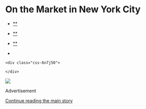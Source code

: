 <div id="app">

<div>

<div>

<div class="css-6ubjj1">

<div data-role="main">

<div class="css-adrcqs">

<div class="css-1f15qsr">

# On the Market in New York City

<div class="css-6h8erb">

<div class="css-177v173">

<div class="css-2opxtz" data-role="toolbar" data-aria-label="Share Slideshow">

  - [**](https://www.facebookcorewwwi.onion/sharer.php?app_id=9869919170&u=https%3A%2F%2Fwww.nytimes3xbfgragh.onion%2Fslideshow%2F2020%2F07%2F30%2Frealestate%2Fon-the-market-in-new-york-city.html%3Fsmid%3Dfb-share&name=On%20the%20Market%20in%20New%20York%20City&redirect_uri=https%3A%2F%2Fwww.facebookcorewwwi.onion%2F)

  - [**](https://twitter.com/intent/tweet?url=https%3A%2F%2Fwww.nytimes3xbfgragh.onion%2Fslideshow%2F2020%2F07%2F30%2Frealestate%2Fon-the-market-in-new-york-city.html%3Fsmid%3Dtw-share&text=On%20the%20Market%20in%20New%20York%20City)

  - [**](mailto:?subject=nytimes3xbfgragh.onion%3A%20On%20the%20Market%20in%20New%20York%20City&body=From%20The%20New%20York%20Times%3A%0A%0AOn%20the%20Market%20in%20New%20York%20City%0A%0AThis%20week%E2%80%99s%20properties%20are%20on%20in%20Greenwich%20Village%2C%20Cobble%20Hill%20and%20on%20the%20Grand%20Concourse.%0A%0Ahttps%3A%2F%2Fwww.nytimes3xbfgragh.onion%2Fslideshow%2F2020%2F07%2F30%2Frealestate%2Fon-the-market-in-new-york-city.html%3Fsmid%3Dem-share)

  - 
    
    <div class="css-6n7j50">
    
    </div>

</div>

</div>

</div>

<div class="css-c2io1o">

<div class="css-157b6cd">

<div class="css-1rqhedk">

</div>

<div class="css-x9bynz">

<div class="css-flfj3q">

<div class="css-efvwyo">

![](https://static01.graylady3jvrrxbe.onion/images/2020/08/02/realestate/30otm-nyc-slide-LXVY/30otm-nyc-slide-LXVY-superJumbo.jpg?quality=75&auto=webp&disable=upscale)

</div>

</div>

<div class="css-fbohnr">

<div class="css-ma4ch">

<div class="css-17vff4o">

Advertisement

</div>

[Continue reading the main
story](#after-right-0)

<div class="ad right-0-wrapper" style="text-align:center;height:100%;display:block">

<div id="right-0" class="place-ad" data-position="mid1" data-size-key="column">

</div>

</div>

<div id="after-right-0">

</div>

</div>

<div class="css-1ro4sa3">

<div class="slideshow-metadata-block css-1cnfvma" data-aria-live="polite">

<span class="css-1ly73wi e1tej78p0">Slide 1 of 21,</span>

<div class="css-1vbanrr">

Greenwich Village Co-op • $1,195,000 • MANHATTAN • 23 Waverly Place, No.
5P

A one-bedroom, one-bath, corner apartment with an open living and dining
area and large arched windows in a six-story prewar building with
elevators, laundry rooms and a shared rooftop terrace.

Sarah Padron, Douglas Elliman, 212-810-7388;
[elliman.com](https://www.nytimes3xbfgragh.onion/real-estate/usa/ny/new-york/greenwich-village/homes-for-sale/waverly-mews-23-waverly-pl/46-4121624?channel=sale)MAINTENANCE
$1,923 a month

</div>

<div class="css-1ic10kh">

Eytan Stern Weber/Evan Joseph
Images

</div>

</div>

<div class="css-11o0zik">

<div class="css-2opxtz" data-role="toolbar" data-aria-label="Share Slideshow">

  - [**](https://www.facebookcorewwwi.onion/sharer.php?app_id=9869919170&u=https%3A%2F%2Fwww.nytimes3xbfgragh.onion%2Fslideshow%2F2020%2F07%2F30%2Frealestate%2Fon-the-market-in-new-york-city.html%3Fsmid%3Dfb-share&name=On%20the%20Market%20in%20New%20York%20City&redirect_uri=https%3A%2F%2Fwww.facebookcorewwwi.onion%2F)

  - [**](https://twitter.com/intent/tweet?url=https%3A%2F%2Fwww.nytimes3xbfgragh.onion%2Fslideshow%2F2020%2F07%2F30%2Frealestate%2Fon-the-market-in-new-york-city.html%3Fsmid%3Dtw-share&text=On%20the%20Market%20in%20New%20York%20City)

  - [**](mailto:?subject=nytimes3xbfgragh.onion%3A%20On%20the%20Market%20in%20New%20York%20City&body=From%20The%20New%20York%20Times%3A%0A%0AOn%20the%20Market%20in%20New%20York%20City%0A%0AThis%20week%E2%80%99s%20properties%20are%20on%20in%20Greenwich%20Village%2C%20Cobble%20Hill%20and%20on%20the%20Grand%20Concourse.%0A%0Ahttps%3A%2F%2Fwww.nytimes3xbfgragh.onion%2Fslideshow%2F2020%2F07%2F30%2Frealestate%2Fon-the-market-in-new-york-city.html%3Fsmid%3Dem-share)

  - 
    
    <div class="css-6n7j50">
    
    </div>

</div>

</div>

</div>

</div>

</div>

</div>

</div>

<div class="css-1l3m0pt">

<div class="css-1tih3zn">

</div>

<div class="css-fvka1g">

<div class="css-l6b1o6">

<div class="css-11img8u">

<div class="css-r3fzrd">

</div>

<div class="css-r3fzrd">

</div>

</div>

<div class="css-11img8u">

<div class="css-r3fzrd">

</div>

<div class="css-r3fzrd">

</div>

</div>

</div>

</div>

<div class="css-1q44yri" style="transform:translateY(0px)">

<div class="css-1g0t0b2" style="position:static">

<div class="css-veutzq">

### On the Market in New York City

This week’s properties are on in Greenwich Village, Cobble Hill and on
the Grand Concourse.

</div>

<div class="css-1anwcxv">

</div>

</div>

</div>

## Slideshow controls

<div class="css-11bnb1r">

<div>

<span class="css-pa1wgl">1</span> / 21

</div>

</div>

<span class="css-1ly73wi e1tej78p0">Previous slide</span>

<div class="css-11xau8q">

</div>

<span class="css-1ly73wi e1tej78p0">Next slide</span>

<div class="css-18y7kfb">

</div>

</div>

</div>

</div>

</div>

</div>

</div>

</div>

</div>
